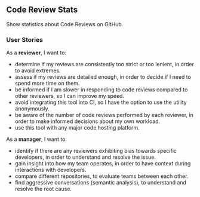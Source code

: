 ## Code Review Stats

Show statistics about Code Reviews on GitHub.

### User Stories

As a **reviewer**, I want to:
- determine if my reviews are consistently too strict or too lenient, in order to avoid extremes.
- assess if my reviews are detailed enough, in order to decide if I need to spend more time on them.
- be informed if I am slower in responding to code reviews compared to other reviewers, so I can improve my speed.
- avoid integrating this tool into CI, so I have the option to use the utility anonymously.
- be aware of the number of code reviews performed by each reviewer, in order to make informed decisions about my own workload.
- use this tool with any major code hosting platform.

As a **manager**, I want to:
- identify if there are any reviewers exhibiting bias towards specific developers, in order to understand and resolve the issue.
- gain insight into how my team operates, in order to have context during interactions with developers.
- compare different repositories, to evaluate teams between each other.
- find aggressive conversations (semantic analysis), to understand and resolve the root cause.

